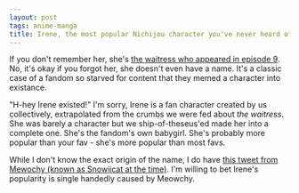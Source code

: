 ```yaml
---
layout: post
tags: anime-manga
title: Irene, the most popular Nichijou character you've never heard of
---
```


If you don't remember her, she's [the waitress who appeared in episode 9](https://nichijou.fandom.com/wiki/Waitress). No, it's okay if you forgot her, she doesn't even have a name. It's a classic case of a fandom so starved for content that they memed a character into existance.

"H-hey Irene existed!" I'm sorry, Irene is a fan character created by us collectively, extrapolated from the crumbs we were fed about _the waitress_. She was barely a character but we ship-of-theseus'ed made her into a complete one. She's the fandom's own babygirl. She's probably more popular than your fav - she's more popular than most favs.

While I don't know the exact origin of the name, I do have [this tweet from Mewochy (known as Snowiicat at the time)](https://web.archive.org/web/20220429181044/https://twitter.com/snowii_cat/status/1388580375295893510). I'm willing to bet Irene's popularity is single handedly caused by Meowchy.
